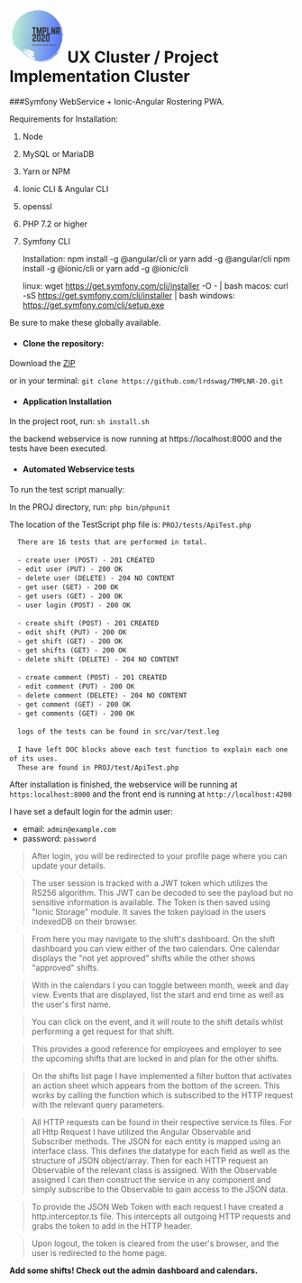
# ![TMPLNR LOGO](UX2/src/assets/icons/icon-96x96.png)  UX Cluster / Project Implementation Cluster

###Symfony WebService + Ionic-Angular Rostering PWA. 


Requirements for Installation: 
1) Node 
2) MySQL or MariaDB 
3) Yarn or NPM
4) Ionic CLI & Angular CLI
5) openssl
6) PHP 7.2 or higher
7) Symfony CLI 

    Installation:
    npm install -g @angular/cli or yarn add -g @angular/cli
    npm install -g @ionic/cli or yarn add -g @ionic/cli
    
    linux: wget https://get.symfony.com/cli/installer -O - | bash
    macos: curl -sS https://get.symfony.com/cli/installer | bash
    windows: https://get.symfony.com/cli/setup.exe
      
Be sure to make these globally available.

* #### Clone the repository:
 
Download the [ZIP](https://github.com/lrdswag/TMPLNR-20/archive/master.zip)

or in your terminal:
`git clone https://github.com/lrdswag/TMPLNR-20.git`

* #### Application Installation

In the project root, run: `sh install.sh`

the backend webservice is now running at https://localhost:8000 and the tests have been executed.

* #### Automated Webservice tests
To run the test script manually:

In the PROJ directory, run: `php bin/phpunit`

The location of the TestScript php file is: `PROJ/tests/ApiTest.php`



      There are 16 tests that are performed in total.
      
      - create user (POST) - 201 CREATED
      - edit user (PUT) - 200 OK
      - delete user (DELETE) - 204 NO CONTENT
      - get user (GET) - 200 OK
      - get users (GET) - 200 OK
      - user login (POST) - 200 OK
      
      - create shift (POST) - 201 CREATED
      - edit shift (PUT) - 200 OK
      - get shift (GET) - 200 OK
      - get shifts (GET) - 200 OK
      - delete shift (DELETE) - 204 NO CONTENT
      
      - create comment (POST) - 201 CREATED
      - edit comment (PUT) - 200 OK
      - delete comment (DELETE) - 204 NO CONTENT
      - get comment (GET) - 200 OK
      - get comments (GET) - 200 OK

      logs of the tests can be found in src/var/test.log
      
      I have left DOC blocks above each test function to explain each one of its uses.
      These are found in PROJ/test/ApiTest.php
      
After installation is finished, the webservice will be running at `https:localhost:8000`
and the front end is running at `http://localhost:4200`

I have set a default login for the admin user: 

- email: `admin@example.com`
- password: `password`

>After login, you will be redirected to your profile page where you can update your details.

>The user session is tracked with a JWT token which utilizes the RS256 algorithm.
>This JWT can be decoded to see the payload but no sensitive information is available.
>The Token is then saved using "Ionic Storage" module. It saves the token payload in the users indexedDB on their browser. 

>From here you may navigate to the shift's dashboard. On the shift dashboard you can view either of the two calendars.
>One calendar displays the "not yet approved" shifts while the other shows "approved" shifts.

>With in the calendars I you can toggle between month, week and day view.
>Events that are displayed, list the start and end time as well as the user's first name.

>You can click on the event, and it will route to the shift details whilst performing a get request for that shift.

>This provides a good reference for employees and employer to see the 
>upcoming shifts that are locked in and plan for the other shifts.

>On the shifts list page I have implemented a filter button that activates an 
>action sheet which appears from the bottom of the screen. This works by calling the function which is subscribed to the HTTP request with 
>the relevant query parameters. 

>All HTTP requests can be found in their respective service.ts files. 
>For all Http Request I have utilized the Angular Observable and Subscriber methods.
>The JSON for each entity is mapped using an interface class. This defines the datatype for each field as well as the 
>structure of JSON object/array. Then for each HTTP request an Observable of the relevant class is assigned. With the 
>Observable assigned I can then construct the service in any component and simply subscribe to the Observable to gain access
>to the JSON data.

>To provide the JSON Web Token with each request I have created a http.interceptor.ts file.
>This intercepts all outgoing HTTP requests and grabs the token to add in the HTTP header.

>Upon logout, the token is cleared from the user's browser, and the user is redirected to the home page.


**Add some shifts! Check out the admin dashboard and calendars.**


